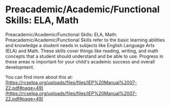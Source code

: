 # Preacademic/Academic/Functional Skills: ELA, Math
Preacademic/Academic/Functional Skills: ELA, Math: Preacademic/Academic/Functional Skills refer to the basic learning abilities and knowledge a student needs in subjects like English Language Arts (ELA) and Math. These skills cover things like reading, writing, and math concepts that a student should understand and be able to use. Progress in these areas is important for your child's academic success and overall development.

You can find more about this at: [https://rcselpa.org/uploads/files/files/IEP%20Manual%2007-22.pdf#page=49](https://rcselpa.org/uploads/files/files/IEP%20Manual%2007-22.pdf#page=49)

